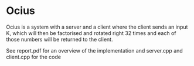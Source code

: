 # Ocius

Ocius is a system with a server and a client where  the client sends an input K, which will then be factorised and rotated right 32 times and each of those numbers will be returned to the client.

See report.pdf for an overview of the implementation and server.cpp and client.cpp for the code
